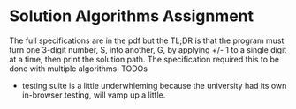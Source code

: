 # Solution Algorithms Assignment
The full specifications are in the pdf but the TL;DR is that the program must turn one 3-digit number, S, into another, G, by applying +/- 1 to a single digit at a time, then print the solution path.
The specification required this to be done with multiple algorithms.
TODOs
* testing suite is a little underwhleming because the university had its own in-browser testing, will vamp up a little.
